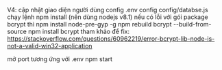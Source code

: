 V4: cập nhật giao diện người dùng
config .env
config config/databse.js
chạy lệnh npm install (nên dùng nodejs  v8.1)
nếu có lỗi với gói package bcrypt
thì 
npm install node-pre-gyp -g
npm rebuild bcrypt --build-from-source
npm install bcrypt
tham khảo để fix: https://stackoverflow.com/questions/60962219/error-bcrypt-lib-node-is-not-a-valid-win32-application

mở port tương ứng với .env
npm start
